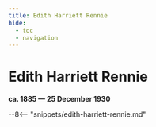 ```yaml
---
title: Edith Harriett Rennie
hide:
  - toc
  - navigation 
---
```


# Edith Harriett Rennie

**ca. 1885 — 25 December 1930**

--8<-- "snippets/edith-harriett-rennie.md"
